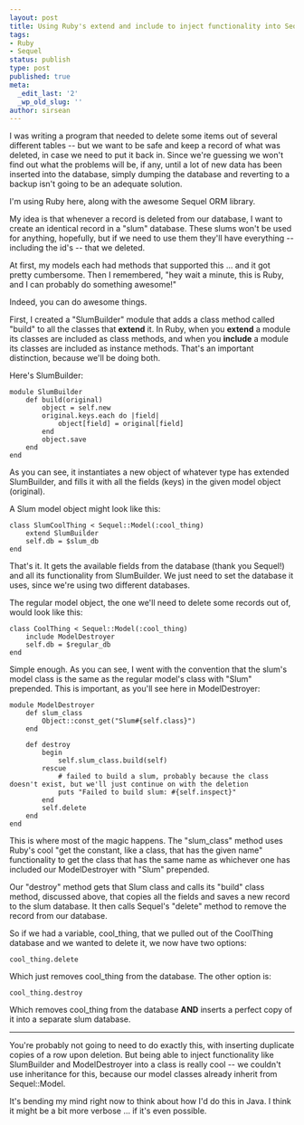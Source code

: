 ```yaml
---
layout: post
title: Using Ruby's extend and include to inject functionality into Sequel model classes
tags:
- Ruby
- Sequel
status: publish
type: post
published: true
meta:
  _edit_last: '2'
  _wp_old_slug: ''
author: sirsean
---
```

I was writing a program that needed to delete some items out of several different tables -- but we want to be safe and keep a record of what was deleted, in case we need to put it back in. Since we're guessing we won't find out what the problems will be, if any, until a lot of new data has been inserted into the database, simply dumping the database and reverting to a backup isn't going to be an adequate solution.

I'm using Ruby here, along with the awesome Sequel ORM library.

My idea is that whenever a record is deleted from our database, I want to create an identical record in a "slum" database. These slums won't be used for anything, hopefully, but if we need to use them they'll have everything -- including the id's -- that we deleted.

At first, my models each had methods that supported this ... and it got pretty cumbersome. Then I remembered, "hey wait a minute, this is Ruby, and I can probably do something awesome!"

Indeed, you can do awesome things.

First, I created a "SlumBuilder" module that adds a class method called "build" to all the classes that **extend** it. In Ruby, when you **extend** a module its classes are included as class methods, and when you **include** a module its classes are included as instance methods. That's an important distinction, because we'll be doing both.

Here's SlumBuilder:

    module SlumBuilder
        def build(original)
            object = self.new
            original.keys.each do |field|
                object[field] = original[field]
            end
            object.save
        end
    end

As you can see, it instantiates a new object of whatever type has extended SlumBuilder, and fills it with all the fields (keys) in the given model object (original).

A Slum model object might look like this:

    class SlumCoolThing < Sequel::Model(:cool_thing)
        extend SlumBuilder
        self.db = $slum_db
    end

That's it. It gets the available fields from the database (thank you Sequel!) and all its functionality from SlumBuilder. We just need to set the database it uses, since we're using two different databases.

The regular model object, the one we'll need to delete some records out of, would look like this:

    class CoolThing < Sequel::Model(:cool_thing)
        include ModelDestroyer
        self.db = $regular_db
    end

Simple enough. As you can see, I went with the convention that the slum's model class is the same as the regular model's class with "Slum" prepended. This is important, as you'll see here in ModelDestroyer:

    module ModelDestroyer
        def slum_class
            Object::const_get("Slum#{self.class}")
        end

        def destroy
            begin
                self.slum_class.build(self)
            rescue
                # failed to build a slum, probably because the class doesn't exist, but we'll just continue on with the deletion
                puts "Failed to build slum: #{self.inspect}"
            end
            self.delete
        end
    end

This is where most of the magic happens. The "slum_class" method uses Ruby's cool "get the constant, like a class, that has the given name" functionality to get the class that has the same name as whichever one has included our ModelDestroyer with "Slum" prepended.

Our "destroy" method gets that Slum class and calls its "build" class method, discussed above, that copies all the fields and saves a new record to the slum database. It then calls Sequel's "delete" method to remove the record from our database.

So if we had a variable, cool_thing, that we pulled out of the CoolThing database and we wanted to delete it, we now have two options:

    cool_thing.delete

Which just removes cool_thing from the database. The other option is:

    cool_thing.destroy

Which removes cool_thing from the database **AND** inserts a perfect copy of it into a separate slum database.

---

You're probably not going to need to do exactly this, with inserting duplicate copies of a row upon deletion. But being able to inject functionality like SlumBuilder and ModelDestroyer into a class is really cool -- we couldn't use inheritance for this, because our model classes already inherit from Sequel::Model.

It's bending my mind right now to think about how I'd do this in Java. I think it might be a bit more verbose ... if it's even possible.
